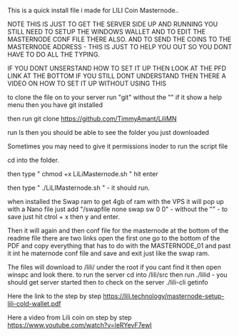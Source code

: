 This is a quick install file i made for LILI Coin Masternode..

NOTE THIS IS JUST TO GET THE SERVER SIDE UP AND RUNNING YOU STILL NEED TO SETUP THE WINDOWS WALLET AND TO EDIT THE MASTERNODE CONF FILE THERE ALSO. AND TO SEND THE COINS TO THE MASTERNODE ADDRESS - THIS IS JUST TO HELP YOU OUT SO YOU DONT HAVE TO DO ALL THE TYPING. 

IF YOU DONT UNSERSTAND HOW TO SET IT UP THEN LOOK AT THE PFD LINK AT THE BOTTOM 
IF YOU STILL DONT UNDERSTAND THEN THERE A VIDEO ON HOW TO SET IT UP WITHOUT USING THIS 

to clone the file on to your server run "git" without the "" if it show a help menu then you have git installed 

then run git clone https://github.com/TimmyAmant/LiliMN 

run ls then you should be able to see the folder you just downloaded

Sometimes you may need to give it permissions inoder to run the script file

cd into the folder.

then type " chmod +x LiLiMasternode.sh " hit enter 

then type " ./LiLIMasternode.sh " - it should run. 

when installed the Swap ram to get 4gb of ram with the VPS it will pop up with a Nano file  just add "/swapfile none swap sw 0 0" - without the "" - to save just hit ctrol + x then y and enter. 


Then it will again and then conf file for the masternode 
at the bottom of the readme file there are two links open the first one 
go to the bottom of the PDF and copy everything that has to do with the MASTERNODE_01 and past it 
int he maternode conf file and save and exit just like the swap ram. 


The files will download to /lili/ under the root if you cant find it then open winspc and look there. 
to run the server cd into /lili/src then run ./lilid - you should get server started then to check on the server ./lili-cli getinfo


Here the link to the step by step 
https://lili.technology/masternode-setup-lili-cold-wallet.pdf

Here a video from Lili coin on step by step 
https://www.youtube.com/watch?v=leRYevF7ewI

